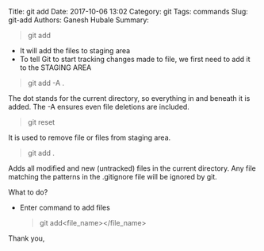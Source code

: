 Title: git add
Date: 2017-10-06 13:02
Category: git
Tags: commands
Slug: git-add
Authors: Ganesh Hubale
Summary: 
> git add

*   It will add the files to staging area
*   To tell Git to start tracking changes made to file, we first need to add it to the STAGING AREA

> git add -A .

The dot stands for the current directory, so everything in and beneath it is added. The -A ensures even file deletions are included.

> git reset<filename></filename>

It is used to remove file or files from staging area.

> git add .

Adds all modified and new (untracked) files in the current directory. Any file matching the patterns in the .gitignore file will be ignored by git.

What to do?

*   Enter command to add files

    > git add<file_name></file_name>

Thank you,

